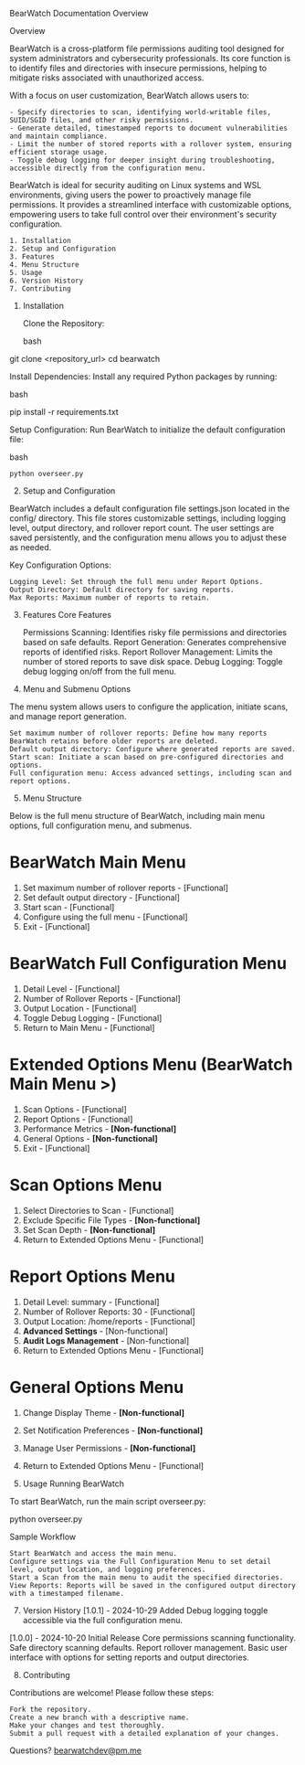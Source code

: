 BearWatch Documentation
Overview

Overview

BearWatch is a cross-platform file permissions auditing tool designed for system administrators and cybersecurity professionals. Its core function is to identify files and directories with insecure permissions, helping to mitigate risks associated with unauthorized access.

With a focus on user customization, BearWatch allows users to:

    - Specify directories to scan, identifying world-writable files, SUID/SGID files, and other risky permissions.
    - Generate detailed, timestamped reports to document vulnerabilities and maintain compliance.
    - Limit the number of stored reports with a rollover system, ensuring efficient storage usage.
    - Toggle debug logging for deeper insight during troubleshooting, accessible directly from the configuration menu.

BearWatch is ideal for security auditing on Linux systems and WSL environments, giving users the power to proactively manage file permissions. It provides a streamlined interface with customizable options, empowering users to take full control over their environment's security configuration.

    1. Installation
    2. Setup and Configuration
    3. Features
    4. Menu Structure
    5. Usage
    6. Version History
    7. Contributing

1. Installation

    Clone the Repository:

    bash

git clone <repository_url>
cd bearwatch

Install Dependencies: Install any required Python packages by running:

bash

pip install -r requirements.txt

Setup Configuration: Run BearWatch to initialize the default configuration file:

bash

    python overseer.py

2. Setup and Configuration

BearWatch includes a default configuration file settings.json located in the config/ directory. This file stores customizable settings, including logging level, output directory, and rollover report count. The user settings are saved persistently, and the configuration menu allows you to adjust these as needed.

Key Configuration Options:

    Logging Level: Set through the full menu under Report Options.
    Output Directory: Default directory for saving reports.
    Max Reports: Maximum number of reports to retain.

3. Features
Core Features

    Permissions Scanning: Identifies risky file permissions and directories based on safe defaults.
    Report Generation: Generates comprehensive reports of identified risks.
    Report Rollover Management: Limits the number of stored reports to save disk space.
    Debug Logging: Toggle debug logging on/off from the full menu.

4. Menu and Submenu Options

The menu system allows users to configure the application, initiate scans, and manage report generation.

    Set maximum number of rollover reports: Define how many reports BearWatch retains before older reports are deleted.
    Default output directory: Configure where generated reports are saved.
    Start scan: Initiate a scan based on pre-configured directories and options.
    Full configuration menu: Access advanced settings, including scan and report options.

5. Menu Structure

Below is the full menu structure of BearWatch, including main menu options, full configuration menu, and submenus.

BearWatch Main Menu
======================
1. Set maximum number of rollover reports   - [Functional]
2. Set default output directory             - [Functional]
3. Start scan                               - [Functional]
4. Configure using the full menu            - [Functional]
0. Exit                                     - [Functional]

BearWatch Full Configuration Menu
=================================
1. Detail Level                             - [Functional]
2. Number of Rollover Reports               - [Functional]
3. Output Location                          - [Functional]
4. Toggle Debug Logging                     - [Functional]
0. Return to Main Menu                      - [Functional]

Extended Options Menu (BearWatch Main Menu >)
=============================================
1. Scan Options                             - [Functional]
2. Report Options                           - [Functional]
3. Performance Metrics                      - **[Non-functional]**
4. General Options                          - **[Non-functional]**
0. Exit                                     - [Functional]

Scan Options Menu
=================
1. Select Directories to Scan               - [Functional]
2. Exclude Specific File Types              - **[Non-functional]**
3. Set Scan Depth                           - **[Non-functional]**
0. Return to Extended Options Menu          - [Functional]

Report Options Menu
===================
1. Detail Level: summary                    - [Functional]
2. Number of Rollover Reports: 30           - [Functional]
3. Output Location: /home/reports           - [Functional]
4. **Advanced Settings**                    - [Non-functional]
5. **Audit Logs Management**                - [Non-functional]
0. Return to Extended Options Menu          - [Functional]

General Options Menu
====================
1. Change Display Theme                     - **[Non-functional]**
2. Set Notification Preferences             - **[Non-functional]**
3. Manage User Permissions                  - **[Non-functional]**
0. Return to Extended Options Menu          - [Functional]

6. Usage
Running BearWatch

To start BearWatch, run the main script overseer.py:

python overseer.py

Sample Workflow

    Start BearWatch and access the main menu.
    Configure settings via the Full Configuration Menu to set detail level, output location, and logging preferences.
    Start a Scan from the main menu to audit the specified directories.
    View Reports: Reports will be saved in the configured output directory with a timestamped filename.

7. Version History
[1.0.1] - 2024-10-29
Added
Debug logging toggle accessible via the full configuration menu.

[1.0.0] - 2024-10-20
Initial Release
    Core permissions scanning functionality.
    Safe directory scanning defaults.
    Report rollover management.
    Basic user interface with options for setting reports and output directories.

8. Contributing

Contributions are welcome! Please follow these steps:

    Fork the repository.
    Create a new branch with a descriptive name.
    Make your changes and test thoroughly.
    Submit a pull request with a detailed explanation of your changes.

Questions? bearwatchdev@pm.me